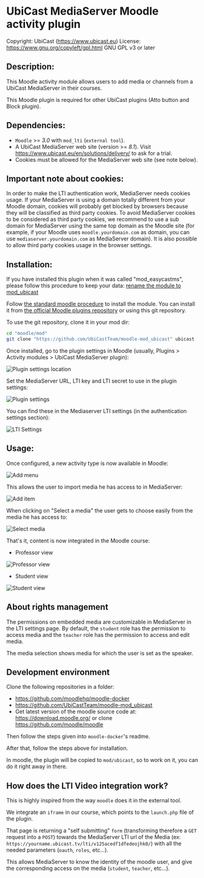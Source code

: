 UbiCast MediaServer Moodle activity plugin
==========================================

Copyright: UbiCast (https://www.ubicast.eu)
License: https://www.gnu.org/copyleft/gpl.html GNU GPL v3 or later


Description:
------------

This Moodle activity module allows users to add media or channels from a UbiCast MediaServer in their courses.

This Moodle plugin is required for other UbiCast plugins (Atto button and Block plugin).


Dependencies:
-------------

* `Moodle` >= *3.0* with `mod_lti` (`external tool`).
* A UbiCast MediaServer web site (version >= *8.1*). Visit https://www.ubicast.eu/en/solutions/delivery/ to ask for a trial.
* Cookies must be allowed for the MediaServer web site (see note below).


Important note about cookies:
-----------------------------

In order to make the LTI authentication work, MediaServer needs cookies usage.
If your MediaServer is using a domain totally different from your Moodle domain, cookies will probably get blocked by browsers because they will be classified as third party cookies.
To avoid MediaServer cookies to be considered as third party cookies, we recommend to use a sub domain for MediaServer using the same top domain as the Moodle site (for example, if your Moodle uses `moodle.yourdomain.com` as domain, you can use `mediaserver.yourdomain.com` as MediaServer domain).
It is also possible to allow third party cookies usage in the browser settings.


Installation:
-------------

If you have installed this plugin when it was called "mod_easycastms", please follow this procedure to keep your data:
[rename the module to mod_ubicast](how%20to%20rename%20plugin.md)

Follow [the standard moodle procedure](https://docs.moodle.org/30/en/Installing_plugins) to install the module. You can install it from [the official Moodle plugins repository](https://moodle.org/plugins/view.php?plugin=mod_ubicast) or using this git repository.

To use the git repository, clone it in your mod dir:

```bash
cd "moodle/mod"
git clone "https://github.com/UbiCastTeam/moodle-mod_ubicast" ubicast
```

Once installed, go to the plugin settings in Moodle (usually, Plugins > Activity modules > UbiCast MediaServer plugin):

![Plugin settings location](../assets/plugin-location.png?_=1)

Set the MediaServer URL, LTI key and LTI secret to use in the plugin settings:

![Plugin settings](../assets/plugin-settings.png?_=1)

You can find these in the Mediaserver LTI settings (in the authentication settings section):

![LTI Settings](../assets/lti-settings.png?_=1)


Usage:
------

Once configured, a new activity type is now available in Moodle:

![Add menu](../assets/add-menu.png?_=1)

This allows the user to import media he has access to in MediaServer:

![Add item](../assets/add-item.png?_=1)

When clicking on "Select a media" the user gets to choose easily from the media he has access to:

![Select media](../assets/select-media.png?_=1)

That's it, content is now integrated in the Moodle course:

* Professor view

![Professor view](../assets/professor-view.jpg?_=1)

* Student view

![Student view](../assets/student-view.jpg?_=1)


About rights management
-----------------------

The permissions on embedded media are customizable in MediaServer in the LTI settings page. By default, the `student` role has the permission to access media and the `teacher` role has the permission to access and edit media.

The media selection shows media for which the user is set as the speaker.


Development environment
-----------------------

Clone the following repositories in a folder:

* https://github.com/moodlehq/moodle-docker
* https://github.com/UbiCastTeam/moodle-mod_ubicast
* Get latest version of the moodle source code at: https://download.moodle.org/ or clone https://github.com/moodle/moodle

Then follow the steps given into `moodle-docker`'s readme.

After that, follow the steps above for installation.

In moodle, the plugin will be copied to `mod/ubicast`, so to work on it, you can do it right away in there.


How does the LTI Video integration work?
----------------------------------------

This is highly inspired from the way `moodle` does it in the external tool.

We integrate an `iframe` in our course, which points to the `launch.php` file of the plugin.

That page is returning a "self submitting" `form` (transforming therefore a `GET` request into a `POST`) towards the MediaServer LTI url of the Media (ex: `https://yourname.ubicast.tv/lti/v125acedf1dfedeojhk0/`) with all the needed parameters (`oauth`, `roles`, etc...).

This allows MediaServer to know the identity of the moodle user, and give the corresponding access on the media (`student`, `teacher`, etc...).
